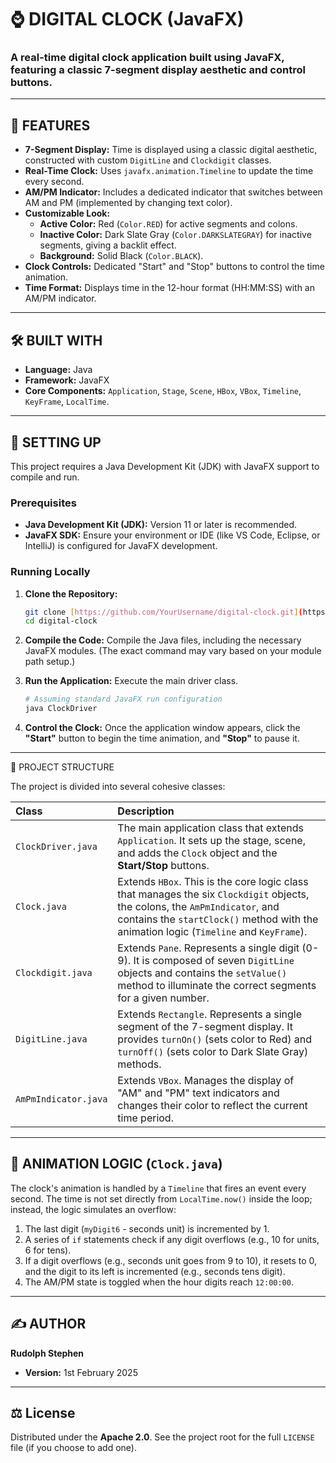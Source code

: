 # ⌚ DIGITAL CLOCK (JavaFX)

### A real-time digital clock application built using JavaFX, featuring a classic 7-segment display aesthetic and control buttons.

---

## 🌟 FEATURES

* **7-Segment Display:** Time is displayed using a classic digital aesthetic, constructed with custom `DigitLine` and `Clockdigit` classes.
* **Real-Time Clock:** Uses `javafx.animation.Timeline` to update the time every second.
* **AM/PM Indicator:** Includes a dedicated indicator that switches between AM and PM (implemented by changing text color).
* **Customizable Look:**
    * **Active Color:** Red (`Color.RED`) for active segments and colons.
    * **Inactive Color:** Dark Slate Gray (`Color.DARKSLATEGRAY`) for inactive segments, giving a backlit effect.
    * **Background:** Solid Black (`Color.BLACK`).
* **Clock Controls:** Dedicated "Start" and "Stop" buttons to control the time animation.
* **Time Format:** Displays time in the 12-hour format (HH:MM:SS) with an AM/PM indicator.

---

## 🛠️ BUILT WITH

* **Language:** Java
* **Framework:** JavaFX
* **Core Components:** `Application`, `Stage`, `Scene`, `HBox`, `VBox`, `Timeline`, `KeyFrame`, `LocalTime`.

---

## 🚀 SETTING UP

This project requires a Java Development Kit (JDK) with JavaFX support to compile and run.

### Prerequisites

* **Java Development Kit (JDK):** Version 11 or later is recommended.
* **JavaFX SDK:** Ensure your environment or IDE (like VS Code, Eclipse, or IntelliJ) is configured for JavaFX development.

### Running Locally

1.  **Clone the Repository:**
    ```bash
    git clone [https://github.com/YourUsername/digital-clock.git](https://github.com/YourUsername/digital-clock.git)
    cd digital-clock
    ```

2.  **Compile the Code:**
    Compile the Java files, including the necessary JavaFX modules. (The exact command may vary based on your module path setup.)

3.  **Run the Application:**
    Execute the main driver class.

    ```bash
    # Assuming standard JavaFX run configuration
    java ClockDriver 
    ```

4.  **Control the Clock:**
    Once the application window appears, click the **"Start"** button to begin the time animation, and **"Stop"** to pause it.

---

 📂 PROJECT STRUCTURE

The project is divided into several cohesive classes:

| Class | Description |
| :--- | :--- |
| `ClockDriver.java` | The main application class that extends `Application`. It sets up the stage, scene, and adds the `Clock` object and the **Start/Stop** buttons. |
| `Clock.java` | Extends `HBox`. This is the core logic class that manages the six `Clockdigit` objects, the colons, the `AmPmIndicator`, and contains the `startClock()` method with the animation logic (`Timeline` and `KeyFrame`). |
| `Clockdigit.java` | Extends `Pane`. Represents a single digit (0-9). It is composed of seven `DigitLine` objects and contains the `setValue()` method to illuminate the correct segments for a given number. |
| `DigitLine.java` | Extends `Rectangle`. Represents a single segment of the 7-segment display. It provides `turnOn()` (sets color to Red) and `turnOff()` (sets color to Dark Slate Gray) methods. |
| `AmPmIndicator.java` | Extends `VBox`. Manages the display of "AM" and "PM" text indicators and changes their color to reflect the current time period. |

---

## 📝 ANIMATION LOGIC (`Clock.java`)

The clock's animation is handled by a `Timeline` that fires an event every second. The time is not set directly from `LocalTime.now()` inside the loop; instead, the logic simulates an overflow:

1.  The last digit (`myDigit6` - seconds unit) is incremented by 1.
2.  A series of `if` statements check if any digit overflows (e.g., 10 for units, 6 for tens).
3.  If a digit overflows (e.g., seconds unit goes from 9 to 10), it resets to 0, and the digit to its left is incremented (e.g., seconds tens digit).
4.  The AM/PM state is toggled when the hour digits reach `12:00:00`.

---

## ✍️ AUTHOR

**Rudolph Stephen**
* **Version:** 1st February 2025


---

## ⚖️ License

Distributed under the **Apache 2.0**. See the project root for the full `LICENSE` file (if you choose to add one).
